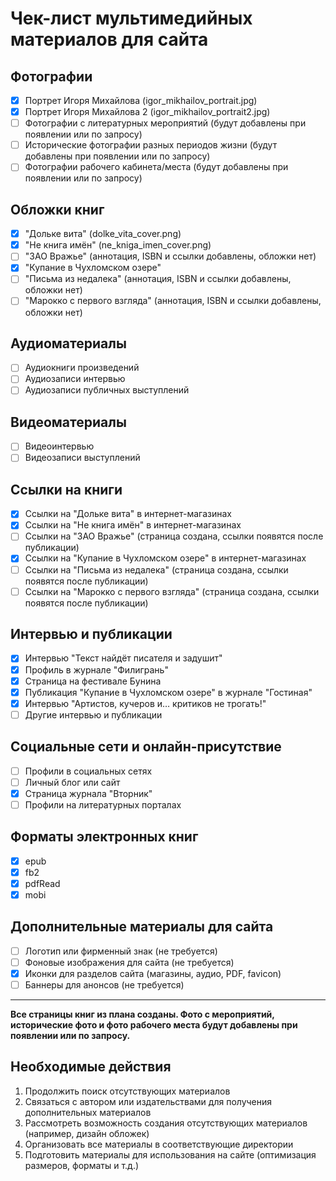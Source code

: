 # Чек-лист мультимедийных материалов для сайта

## Фотографии
- [x] Портрет Игоря Михайлова (igor_mikhailov_portrait.jpg)
- [x] Портрет Игоря Михайлова 2 (igor_mikhailov_portrait2.jpg)
- [ ] Фотографии с литературных мероприятий (будут добавлены при появлении или по запросу)
- [ ] Исторические фотографии разных периодов жизни (будут добавлены при появлении или по запросу)
- [ ] Фотографии рабочего кабинета/места (будут добавлены при появлении или по запросу)

## Обложки книг
- [x] "Дольке вита" (dolke_vita_cover.png)
- [x] "Не книга имён" (ne_kniga_imen_cover.png)
- [ ] "ЗАО Вражье" (аннотация, ISBN и ссылки добавлены, обложки нет)
- [x] "Купание в Чухломском озере"
- [ ] "Письма из недалека" (аннотация, ISBN и ссылки добавлены, обложки нет)
- [ ] "Марокко с первого взгляда" (аннотация, ISBN и ссылки добавлены, обложки нет)

## Аудиоматериалы
- [ ] Аудиокниги произведений
- [ ] Аудиозаписи интервью
- [ ] Аудиозаписи публичных выступлений

## Видеоматериалы
- [ ] Видеоинтервью
- [ ] Видеозаписи выступлений

## Ссылки на книги
- [x] Ссылки на "Дольке вита" в интернет-магазинах
- [x] Ссылки на "Не книга имён" в интернет-магазинах
- [ ] Ссылки на "ЗАО Вражье" (страница создана, ссылки появятся после публикации)
- [x] Ссылки на "Купание в Чухломском озере" в интернет-магазинах
- [ ] Ссылки на "Письма из недалека" (страница создана, ссылки появятся после публикации)
- [ ] Ссылки на "Марокко с первого взгляда" (страница создана, ссылки появятся после публикации)

## Интервью и публикации
- [x] Интервью "Текст найдёт писателя и задушит"
- [x] Профиль в журнале "Филигрань"
- [x] Страница на фестивале Бунина
- [x] Публикация "Купание в Чухломском озере" в журнале "Гостиная"
- [x] Интервью "Артистов, кучеров и… критиков не трогать!"
- [ ] Другие интервью и публикации

## Социальные сети и онлайн-присутствие
- [ ] Профили в социальных сетях
- [ ] Личный блог или сайт
- [x] Страница журнала "Вторник"
- [ ] Профили на литературных порталах

## Форматы электронных книг
- [x] epub
- [x] fb2
- [x] pdfRead
- [x] mobi

## Дополнительные материалы для сайта
- [ ] Логотип или фирменный знак (не требуется)
- [ ] Фоновые изображения для сайта (не требуется)
- [x] Иконки для разделов сайта (магазины, аудио, PDF, favicon)
- [ ] Баннеры для анонсов (не требуется)

---

**Все страницы книг из плана созданы. Фото с мероприятий, исторические фото и фото рабочего места будут добавлены при появлении или по запросу.**

## Необходимые действия
1. Продолжить поиск отсутствующих материалов
2. Связаться с автором или издательствами для получения дополнительных материалов
3. Рассмотреть возможность создания отсутствующих материалов (например, дизайн обложек)
4. Организовать все материалы в соответствующие директории
5. Подготовить материалы для использования на сайте (оптимизация размеров, форматы и т.д.)
